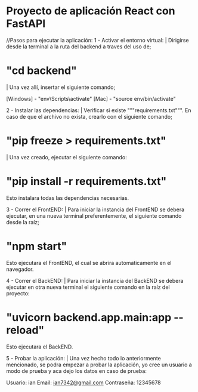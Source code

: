 # Proyecto de aplicación React con FastAPI

//Pasos para ejecutar la aplicación:
1 - Activar el entorno virtual:
| Dirigirse desde la terminal a la ruta del backend a traves del uso de;

# "cd backend"

| Una vez allí, insertar el siguiente comando;

[Windows] - "env\Scripts\activate"
[Mac] - "source env/bin/activate"


2 - Instalar las dependencias:
| Verificar si existe """requirements.txt""". En caso de que el archivo no exista, crearlo con el siguiente comando;

# "pip freeze > requirements.txt"

| Una vez creado, ejecutar el siguiente comando:

# "pip install -r requirements.txt" 
Esto instalara todas las dependencias necesarias.


3 - Correr el FrontEND:
| Para iniciar la instancia del FrontEND se debera ejecutar, en una nueva terminal preferentemente, el siguiente comando desde la raíz;

# "npm start"
Esto ejecutara el FrontEND, el cual se abrira automaticamente en el navegador.


4 - Correr el BackEND:
| Para iniciar la instancia del BackEND se debera ejecutar en otra nueva terminal el siguiente comando en la raíz del proyecto:

# "uvicorn backend.app.main:app --reload"
Esto ejecutara el BackEND.


5 - Probar la aplicación:
| Una vez hecho todo lo anteriormente mencionado, se podra empezar a probar la aplicación, yo cree un usuario a modo de prueba y aca dejo los datos en caso de prueba:

Usuario: ian
Email: ian7342@gmail.com
Contraseña: 12345678